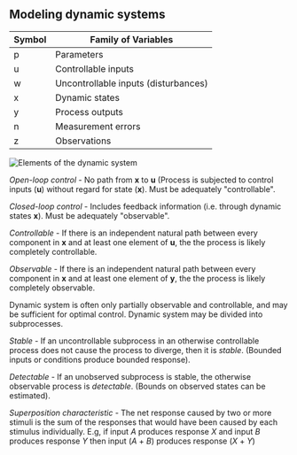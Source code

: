 


## Modeling dynamic systems

|Symbol|Family of Variables |
|--|--|
| p | Parameters |
| u | Controllable inputs |
| w | Uncontrollable inputs (disturbances) |
| x | Dynamic states |
| y | Process outputs |
| n | Measurement errors |
| z | Observations |

![Elements of the dynamic system](https://i.imgur.com/0DrXTYH.png)

*Open-loop control* - No path from **x** to **u** (Process is subjected to control inputs (**u**) without regard for state (**x**). Must be adequately "controllable".

*Closed-loop control* - Includes feedback information (i.e. through dynamic states **x**). Must be adequately "observable".

*Controllable* - If there is an independent natural path between every component in **x** and at least one element of **u**, the the process is likely completely controllable.

*Observable* - If there is an independent natural path between every component in **x** and at least one element of **y**, the the process is likely completely observable.

Dynamic system is often only partially observable and controllable, and may be sufficient for optimal control. 
Dynamic system may be divided into subprocesses.

*Stable* - If an uncontrollable subprocess in an otherwise controllable process does not cause the process to diverge, then it is *stable*. (Bounded inputs or conditions produce bounded response).

*Detectable* - If an unobserved subprocess is stable, the otherwise observable process is *detectable*. (Bounds on observed states can be estimated).

*Superposition characteristic* - The net response caused by two or more stimuli is the sum of the responses that would have been caused by each stimulus individually. E.g, if input _A_ produces response _X_ and input _B_ produces response _Y_ then input (_A_ + _B_) produces response (_X_ + _Y_)


<!--stackedit_data:
eyJoaXN0b3J5IjpbLTI1OTUxNzgyNCwtMzExMDg0MTI0LDc2Mj
UwNzQ0NiwtNDQzMDA3MDQwLDE4MjM0NDY4NDEsLTg3NTk2NjY4
OSw3MzA5OTgxMTZdfQ==
-->